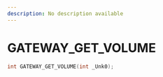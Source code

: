 ```yaml
---
description: No description available 
---
```


# GATEWAY_GET_VOLUME

```cpp
int GATEWAY_GET_VOLUME(int _Unk0);
```
